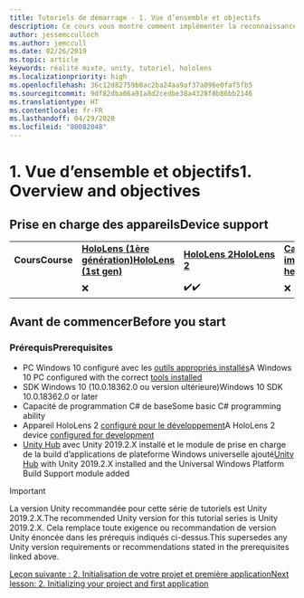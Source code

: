```yaml
---
title: Tutoriels de démarrage - 1. Vue d’ensemble et objectifs
description: Ce cours vous montre comment implémenter la reconnaissance faciale Azure dans une application de réalité mixte.
author: jessemcculloch
ms.author: jemccull
ms.date: 02/26/2019
ms.topic: article
keywords: réalité mixte, unity, tutoriel, hololens
ms.localizationpriority: high
ms.openlocfilehash: 36c12d82759b8ac2ba24aa9af37a096e0faf5fb5
ms.sourcegitcommit: 9df82dba06a91a8d2cedbe38a4328f8b86bb2146
ms.translationtype: HT
ms.contentlocale: fr-FR
ms.lasthandoff: 04/29/2020
ms.locfileid: "80082048"
---
```

# <a name="1-overview-and-objectives"></a><span data-ttu-id="7b3e8-105">1. Vue d’ensemble et objectifs</span><span class="sxs-lookup"><span data-stu-id="7b3e8-105">1. Overview and objectives</span></span>

## <a name="device-support"></a><span data-ttu-id="7b3e8-106">Prise en charge des appareils</span><span class="sxs-lookup"><span data-stu-id="7b3e8-106">Device support</span></span>

<table>
    <colgroup>
    <col width="25%" />
    <col width="25%" />
    <col width="25%" />
    <col width="25%" />
    </colgroup>
    <tr>
        <td><span data-ttu-id="7b3e8-107"><strong>Cours</strong></span><span class="sxs-lookup"><span data-stu-id="7b3e8-107"><strong>Course</strong></span></span></td>
        <td><span data-ttu-id="7b3e8-108"><a href="hololens-hardware-details.md"><strong>HoloLens (1ère génération)</strong></a></span><span class="sxs-lookup"><span data-stu-id="7b3e8-108"><a href="hololens-hardware-details.md"><strong>HoloLens (1st gen)</strong></a></span></span></td>
        <td><span data-ttu-id="7b3e8-109"><a href="https://www.microsoft.com//hololens/hardware"><strong>HoloLens 2</strong></a></span><span class="sxs-lookup"><span data-stu-id="7b3e8-109"><a href="https://www.microsoft.com//hololens/hardware"><strong>HoloLens 2</strong></a></span></span></td>
        <td><span data-ttu-id="7b3e8-110"><a href="immersive-headset-hardware-details.md"><strong>Casques immersifs</strong></a></span><span class="sxs-lookup"><span data-stu-id="7b3e8-110"><a href="immersive-headset-hardware-details.md"><strong>Immersive headsets</strong></a></span></span></td>
    </tr>
     <tr>
        <td></td>
        <td>❌</td>
        <td><span data-ttu-id="7b3e8-111">✔️</span><span class="sxs-lookup"><span data-stu-id="7b3e8-111">✔️</span></span></td>
        <td>❌</td>
    </tr>
</table>

## <a name="before-you-start"></a><span data-ttu-id="7b3e8-112">Avant de commencer</span><span class="sxs-lookup"><span data-stu-id="7b3e8-112">Before you start</span></span>

### <a name="prerequisites"></a><span data-ttu-id="7b3e8-113">Prérequis</span><span class="sxs-lookup"><span data-stu-id="7b3e8-113">Prerequisites</span></span>

* <span data-ttu-id="7b3e8-114">PC Windows 10 configuré avec les [outils appropriés installés](install-the-tools.md)</span><span class="sxs-lookup"><span data-stu-id="7b3e8-114">A Windows 10 PC configured with the correct [tools installed](install-the-tools.md)</span></span>
* <span data-ttu-id="7b3e8-115">SDK Windows 10 (10.0.18362.0 ou version ultérieure)</span><span class="sxs-lookup"><span data-stu-id="7b3e8-115">Windows 10 SDK 10.0.18362.0 or later</span></span>
* <span data-ttu-id="7b3e8-116">Capacité de programmation C# de base</span><span class="sxs-lookup"><span data-stu-id="7b3e8-116">Some basic C# programming ability</span></span>
* <span data-ttu-id="7b3e8-117">Appareil HoloLens 2 [configuré pour le développement](using-visual-studio.md#enabling-developer-mode)</span><span class="sxs-lookup"><span data-stu-id="7b3e8-117">A HoloLens 2 device [configured for development](using-visual-studio.md#enabling-developer-mode)</span></span>
* <span data-ttu-id="7b3e8-118"><a href="https://docs.unity3d.com/Manual/GettingStartedInstallingHub.html" target="_blank">Unity Hub</a> avec Unity 2019.2.X installé et le module de prise en charge de la build d’applications de plateforme Windows universelle ajouté</span><span class="sxs-lookup"><span data-stu-id="7b3e8-118"><a href="https://docs.unity3d.com/Manual/GettingStartedInstallingHub.html" target="_blank">Unity Hub</a> with Unity 2019.2.X installed and the Universal Windows Platform Build Support module added</span></span>

> [!IMPORTANT]
> <span data-ttu-id="7b3e8-119">La version Unity recommandée pour cette série de tutoriels est Unity 2019.2.X.</span><span class="sxs-lookup"><span data-stu-id="7b3e8-119">The recommended Unity version for this tutorial series is Unity 2019.2.X.</span></span> <span data-ttu-id="7b3e8-120">Cela remplace toute exigence ou recommandation de version Unity énoncée dans les prérequis indiqués ci-dessus.</span><span class="sxs-lookup"><span data-stu-id="7b3e8-120">This supersedes any Unity version requirements or recommendations stated in the prerequisites linked above.</span></span>

[<span data-ttu-id="7b3e8-121">Leçon suivante : 2. Initialisation de votre projet et première application</span><span class="sxs-lookup"><span data-stu-id="7b3e8-121">Next lesson: 2. Initializing your project and first application</span></span>](mrlearning-base-ch1.md)
